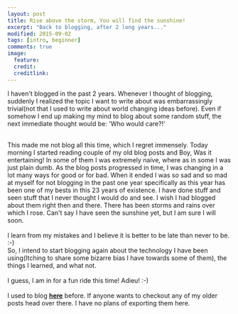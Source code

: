 ```yaml
---
layout: post
title: Rise above the storm, You will find the sunshine!
excerpt: "Back to blogging, after 2 long years..."
modified: 2015-09-02
tags: [intro, beginner]
comments: true
image:
  feature:
  credit:
  creditlink:
---
```


I haven't blogged in the past 2 years. Whenever I thought of blogging, suddenly I realized the topic I want to write about was embarrassingly trivial(not that I used to write about world changing ideas before). Even if somehow I end up making my mind to blog about some random stuff, the next immediate thought would be: 'Who would care?!'
<br/>
<br/>

This made me not blog all this time, which I regret immensely. Today morning I started reading couple of my old blog posts and Boy, Was it entertaining! In some of them I was extremely naive, where as in some I was just plain dumb. As the blog posts progressed in time, I was changing in a lot many ways for good or for bad. When it ended I was so sad and so mad at myself for not blogging in the past one year specifically as this year has been one of my bests in this 23 years of existence. I have done stuff and seen stuff that I never thought I would do and see. I wish I had blogged about them right then and there. There has been storms and rains over which I rose. Can't say I have seen the sunshine yet, but I am sure I will soon.
<br/>
<br/>
I learn from my mistakes and I believe it is better to be late than never to be. :-)<br/>So, I intend to start blogging again about the technology I have been using(Itching to share some bizarre bias I have towards some of them), the things I learned, and what not.
<br/>
<br/>
I guess, I am in for a fun ride this time! Adieu! :-)
<br/><br/>
I used to blog **<a href="http://nandajavarma.wordpress.com">here</a>** before.
If anyone wants to checkout any of my older posts head over there. I have no plans of exporting them here.
